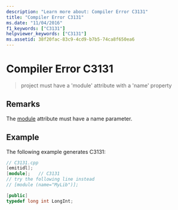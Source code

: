 ```yaml
---
description: "Learn more about: Compiler Error C3131"
title: "Compiler Error C3131"
ms.date: "11/04/2016"
f1_keywords: ["C3131"]
helpviewer_keywords: ["C3131"]
ms.assetid: 38f20fac-83c9-4cd9-b7b5-74ca8f650ea6
---
```

# Compiler Error C3131

> project must have a 'module' attribute with a 'name' property

## Remarks

The [module](../../windows/attributes/module-cpp.md) attribute must have a name parameter.

## Example

The following example generates C3131:

```cpp
// C3131.cpp
[emitidl];
[module];   // C3131
// try the following line instead
// [module (name="MyLib")];

[public]
typedef long int LongInt;
```
